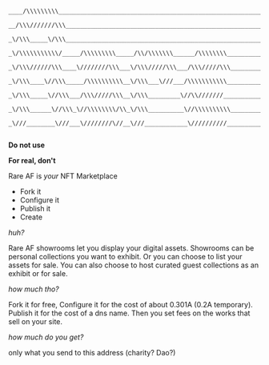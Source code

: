 

```


____/\\\\\\\\\_______________________________________________________________/\\\\\\\\\_____/\\\\\\\\\\\\\\\_        
 __/\\\///////\\\___________________________________________________________/\\\\\\\\\\\\\__\/\\\///////////__       
  _\/\\\_____\/\\\__________________________________________________________/\\\/////////\\\_\/\\\_____________      
   _\/\\\\\\\\\\\/_____/\\\\\\\\\_____/\\/\\\\\\\______/\\\\\\\\____________\/\\\_______\/\\\_\/\\\\\\\\\\\_____     
    _\/\\\//////\\\____\////////\\\___\/\\\/////\\\___/\\\/////\\\___________\/\\\\\\\\\\\\\\\_\/\\\///////______    
     _\/\\\____\//\\\_____/\\\\\\\\\\__\/\\\___\///___/\\\\\\\\\\\____________\/\\\/////////\\\_\/\\\_____________   
      _\/\\\_____\//\\\___/\\\/////\\\__\/\\\_________\//\\///////_____________\/\\\_______\/\\\_\/\\\_____________  
       _\/\\\______\//\\\_\//\\\\\\\\/\\_\/\\\__________\//\\\\\\\\\\___________\/\\\_______\/\\\_\/\\\_____________ 
        _\///________\///___\////////\//__\///____________\//////////____________\///________\///__\///______________


```

**Do not use**


**For real, don't**

Rare AF is _your_ NFT Marketplace

- Fork it
- Configure it
- Publish it
- Create



*huh?*

Rare AF showrooms let you display your digital assets.  Showrooms can be personal collections you want to exhibit. Or you can choose to list your assets for sale. You can also choose to host curated guest collections as an exhibit or for sale. 



*how much tho?*

Fork it for free, Configure it for the cost of about 0.301A (0.2A temporary). Publish it for the cost of a dns name. Then you set fees on the works that sell on your site.



*how much do you get?*

only what you send to this address (charity? Dao?)

